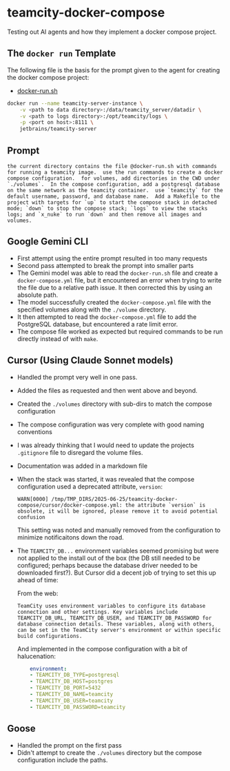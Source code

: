 # teamcity-docker-compose

Testing out AI agents and how they implement a docker compose project.

## The `docker run` Template

The following file is the basis for the prompt given to the agent for creating the docker compose project:

- [docker-run.sh](./docker-run.sh)

```bash
docker run --name teamcity-server-instance \
    -v <path to data directory>:/data/teamcity_server/datadir \
    -v <path to logs directory>:/opt/teamcity/logs \
    -p <port on host>:8111 \
    jetbrains/teamcity-server
```

## Prompt

```text
the current directory contains the file @docker-run.sh with commands for running a teamcity image.  use the run commands to create a docker compose configuration.  for volumes, add directories in the CWD under `./volumes`.  In the compose configuration, add a postgresql database on the same network as the teamcity container.  use `teamcity` for the default username, password, and database name.  Add a Makefile to the project with targets for `up` to start the compose stack in detached mode; `down` to stop the compose stack; `logs` to view the stacks logs; and `x_nuke` to run `down` and then remove all images and volumes.
```

## Google Gemini CLI

- First attempt using the entire prompt resulted in too many requests
- Second pass attempted to break the prompt into smaller parts
- The Gemini model was able to read the `docker-run.sh` file and create a `docker-compose.yml` file, but it encountered an error when trying to write the file due to a relative path issue. It then corrected this by using an absolute path.
- The model successfully created the `docker-compose.yml` file with the specified volumes along with the `./volume` directory.
- It then attempted to read the `docker-compose.yml` file to add the PostgreSQL database, but encountered a rate limit error.
- The compose file worked as expected but required commands to be run directly instead of with `make`.

## Cursor (Using Claude Sonnet models)

- Handled the prompt very well in one pass.
- Added the files as requested and then went above and beyond.
- Created the `./volumes` directory with sub-dirs to match the compose configuration
- The compose configuration was very complete with good naming conventions
- I was already thinking that I would need to update the projects `.gitignore` file to disregard the volume files.
- Documentation was added in a markdown file
- When the stack was started, it was revealed that the compose configuration used a deprecated attribute, `version`:

  ```text
  WARN[0000] /tmp/TMP_DIRS/2025-06-25/teamcity-docker-compose/cursor/docker-compose.yml: the attribute `version` is obsolete, it will be ignored, please remove it to avoid potential confusion
  ```

  This setting was noted and manually removed from the configuration to minimize notificaitons down the road.

- The `TEAMCITY_DB...` environment variables seemed promising but were not applied to the install out of the box (the DB still needed to be configured; perhaps because the database driver needed to be downloaded first?).  But Cursor did a decent job of trying to set this up ahead of time:

  From the web:

  ```text
  TeamCity uses environment variables to configure its database connection and other settings. Key variables include TEAMCITY_DB_URL, TEAMCITY_DB_USER, and TEAMCITY_DB_PASSWORD for database connection details. These variables, along with others, can be set in the TeamCity server's environment or within specific build configurations.
  ```

  And implemented in the compose configuration with a bit of halucenation:

  ```yaml
      environment:
      - TEAMCITY_DB_TYPE=postgresql
      - TEAMCITY_DB_HOST=postgres
      - TEAMCITY_DB_PORT=5432
      - TEAMCITY_DB_NAME=teamcity
      - TEAMCITY_DB_USER=teamcity
      - TEAMCITY_DB_PASSWORD=teamcity
  ```

## Goose

- Handled the prompt on the first pass
- Didn't attempt to create the `./volumes` directory but the compose configuration include the paths.

